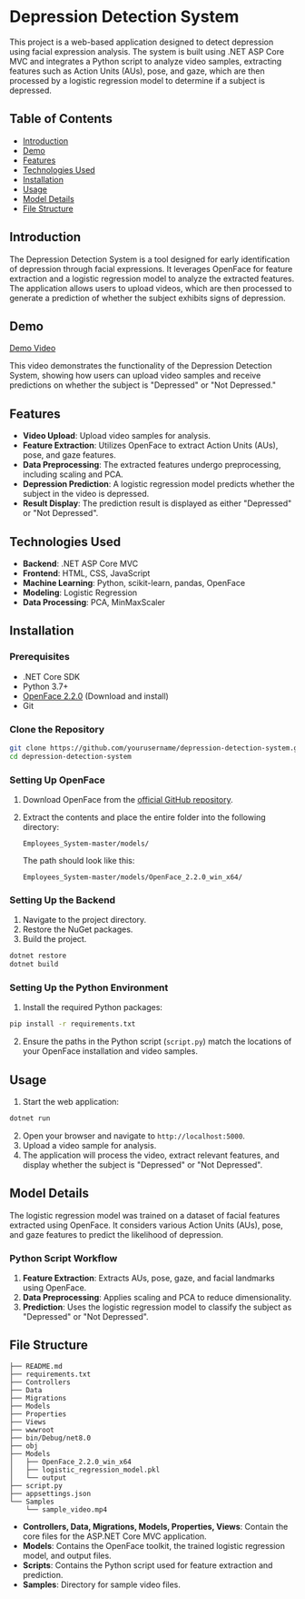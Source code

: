 # Depression Detection System

This project is a web-based application designed to detect depression using facial expression analysis. The system is built using .NET ASP Core MVC and integrates a Python script to analyze video samples, extracting features such as Action Units (AUs), pose, and gaze, which are then processed by a logistic regression model to determine if a subject is depressed.

## Table of Contents

- [Introduction](#introduction)
- [Demo](#demo)
- [Features](#features)
- [Technologies Used](#technologies-used)
- [Installation](#installation)
- [Usage](#usage)
- [Model Details](#model-details)
- [File Structure](#file-structure)

## Introduction

The Depression Detection System is a tool designed for early identification of depression through facial expressions. It leverages OpenFace for feature extraction and a logistic regression model to analyze the extracted features. The application allows users to upload videos, which are then processed to generate a prediction of whether the subject exhibits signs of depression.

## Demo

[Demo Video](https://github.com/user-attachments/assets/e4d50d87-b18d-459d-8313-1ce21799470c)

This video demonstrates the functionality of the Depression Detection System, showing how users can upload video samples and receive predictions on whether the subject is "Depressed" or "Not Depressed."

## Features

- **Video Upload**: Upload video samples for analysis.
- **Feature Extraction**: Utilizes OpenFace to extract Action Units (AUs), pose, and gaze features.
- **Data Preprocessing**: The extracted features undergo preprocessing, including scaling and PCA.
- **Depression Prediction**: A logistic regression model predicts whether the subject in the video is depressed.
- **Result Display**: The prediction result is displayed as either "Depressed" or "Not Depressed".

## Technologies Used

- **Backend**: .NET ASP Core MVC
- **Frontend**: HTML, CSS, JavaScript
- **Machine Learning**: Python, scikit-learn, pandas, OpenFace
- **Modeling**: Logistic Regression
- **Data Processing**: PCA, MinMaxScaler

## Installation

### Prerequisites

- .NET Core SDK
- Python 3.7+
- [OpenFace 2.2.0](https://github.com/TadasBaltrusaitis/OpenFace) (Download and install)
- Git

### Clone the Repository

```bash
git clone https://github.com/yourusername/depression-detection-system.git
cd depression-detection-system
```

### Setting Up OpenFace

1. Download OpenFace from the [official GitHub repository](https://github.com/TadasBaltrusaitis/OpenFace).
2. Extract the contents and place the entire folder into the following directory:

   ```
   Employees_System-master/models/
   ```

   The path should look like this:

   ```
   Employees_System-master/models/OpenFace_2.2.0_win_x64/
   ```

### Setting Up the Backend

1. Navigate to the project directory.
2. Restore the NuGet packages.
3. Build the project.

```bash
dotnet restore
dotnet build
```

### Setting Up the Python Environment

1. Install the required Python packages:

```bash
pip install -r requirements.txt
```

2. Ensure the paths in the Python script (`script.py`) match the locations of your OpenFace installation and video samples.

## Usage

1. Start the web application:

```bash
dotnet run
```

2. Open your browser and navigate to `http://localhost:5000`.
3. Upload a video sample for analysis.
4. The application will process the video, extract relevant features, and display whether the subject is "Depressed" or "Not Depressed".

## Model Details

The logistic regression model was trained on a dataset of facial features extracted using OpenFace. It considers various Action Units (AUs), pose, and gaze features to predict the likelihood of depression.

### Python Script Workflow

1. **Feature Extraction**: Extracts AUs, pose, gaze, and facial landmarks using OpenFace.
2. **Data Preprocessing**: Applies scaling and PCA to reduce dimensionality.
3. **Prediction**: Uses the logistic regression model to classify the subject as "Depressed" or "Not Depressed".

## File Structure

```plaintext
├── README.md
├── requirements.txt
├── Controllers
├── Data
├── Migrations
├── Models
├── Properties
├── Views
├── wwwroot
├── bin/Debug/net8.0
├── obj
├── Models
│   ├── OpenFace_2.2.0_win_x64
│   ├── logistic_regression_model.pkl
│   └── output
├── script.py
├── appsettings.json
└── Samples
    └── sample_video.mp4
```

- **Controllers, Data, Migrations, Models, Properties, Views**: Contain the core files for the ASP.NET Core MVC application.
- **Models**: Contains the OpenFace toolkit, the trained logistic regression model, and output files.
- **Scripts**: Contains the Python script used for feature extraction and prediction.
- **Samples**: Directory for sample video files.

